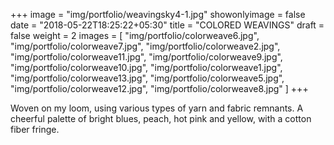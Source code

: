+++
image = "img/portfolio/weavingsky4-1.jpg"
showonlyimage = false
date = "2018-05-22T18:25:22+05:30"
title = "COLORED WEAVINGS"
draft = false
weight = 2
images = [ "img/portfolio/colorweave6.jpg", "img/portfolio/colorweave7.jpg", "img/portfolio/colorweave2.jpg", "img/portfolio/colorweave11.jpg", "img/portfolio/colorweave9.jpg", "img/portfolio/colorweave10.jpg", "img/portfolio/colorweave1.jpg", "img/portfolio/colorweave13.jpg", "img/portfolio/colorweave5.jpg", "img/portfolio/colorweave12.jpg", "img/portfolio/colorweave8.jpg" ]
+++
<!--more-->

Woven on my loom, using various types of yarn and fabric remnants. A cheerful palette of bright blues, peach, hot pink and yellow, with a cotton fiber fringe.